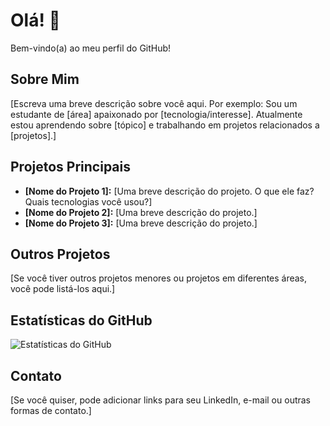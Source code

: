 # Olá! 👋

Bem-vindo(a) ao meu perfil do GitHub!

## Sobre Mim

[Escreva uma breve descrição sobre você aqui. Por exemplo: Sou um estudante de [área] apaixonado por [tecnologia/interesse]. Atualmente estou aprendendo sobre [tópico] e trabalhando em projetos relacionados a [projetos].]

## Projetos Principais

* **[Nome do Projeto 1]:** [Uma breve descrição do projeto. O que ele faz? Quais tecnologias você usou?]
* **[Nome do Projeto 2]:** [Uma breve descrição do projeto.]
* **[Nome do Projeto 3]:** [Uma breve descrição do projeto.]

## Outros Projetos

[Se você tiver outros projetos menores ou projetos em diferentes áreas, você pode listá-los aqui.]

## Estatísticas do GitHub
![Estatísticas do GitHub](https://github-readme-stats.vercel.app/api?username=KLL7&show_icons=true&theme=dark)

## Contato

[Se você quiser, pode adicionar links para seu LinkedIn, e-mail ou outras formas de contato.]
